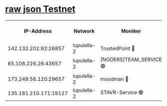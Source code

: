 [raw json Testnet](https://rpc-check.jaclalt.stavr.tech/jaclalt/rpc-jaclalt-result.json)
=

<table><tr><th>IP-Address</th><th>Network</th><th>Moniker</th><th>Latest Block Height</th><th>Earliest Block Height</th><th>Catching Up</th><th>Tx Index</th><th>Voting Power</th><th>Scan Time</th></tr><tr><td>142.132.202.92:26857</td><td>lupulella-2</td><td>TrustedPoint 🔴</td><td>6899622</td><td>6282001</td><td>False</td><td>off</td><td>400005</td><td>2024-03-01T01:37:50.442641164UTC</td></tr><tr><td>65.108.226.26:43657</td><td>lupulella-2</td><td>[NODERS]TEAM_SERVICE 🟢</td><td>6899622</td><td>6282001</td><td>False</td><td>on</td><td>0</td><td>2024-03-01T01:37:50.740567344UTC</td></tr><tr><td>173.249.56.120:29657</td><td>lupulella-2</td><td>moodman 🔴</td><td>6899622</td><td>6799622</td><td>False</td><td>off</td><td>1075134</td><td>2024-03-01T01:37:50.234586217UTC</td></tr><tr><td>135.181.210.171:19127</td><td>lupulella-2</td><td>STAVR-Service 🟢</td><td>6899620</td><td>6897001</td><td>False</td><td>on</td><td>0</td><td>2024-03-01T01:37:41.752155960UTC</td></tr></table>
